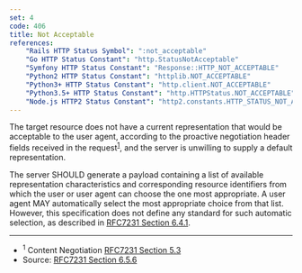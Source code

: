 ```yaml
---
set: 4
code: 406
title: Not Acceptable
references:
    "Rails HTTP Status Symbol": ":not_acceptable"
    "Go HTTP Status Constant": "http.StatusNotAcceptable"
    "Symfony HTTP Status Constant": "Response::HTTP_NOT_ACCEPTABLE"
    "Python2 HTTP Status Constant": "httplib.NOT_ACCEPTABLE"
    "Python3+ HTTP Status Constant": "http.client.NOT_ACCEPTABLE"
    "Python3.5+ HTTP Status Constant": "http.HTTPStatus.NOT_ACCEPTABLE"
    "Node.js HTTP2 Status Constant": "http2.constants.HTTP_STATUS_NOT_ACCEPTABLE"
---
```


The target resource does not have a current representation that would be acceptable to the user agent, according to the proactive negotiation header fields received in the request<sup>[1](#ref-1)</sup>, and the server is unwilling to supply a default representation.

The server SHOULD generate a payload containing a list of available representation characteristics and corresponding resource identifiers from which the user or user agent can choose the one most appropriate. A user agent MAY automatically select the most appropriate choice from that list. However, this specification does not define any standard for such automatic selection, as described in [RFC7231 Section 6.4.1][3].

---

* <span id="ref-1"><sup>1</sup> Content Negotiation
[RFC7231 Section 5.3][2]</span>
* Source: [RFC7231 Section 6.5.6][1]

[1]: <http://tools.ietf.org/html/rfc7231#section-6.5.6>
[2]: <http://tools.ietf.org/html/rfc7231#section-5.3>
[3]: <http://tools.ietf.org/html/rfc7231#section-6.4.1>
